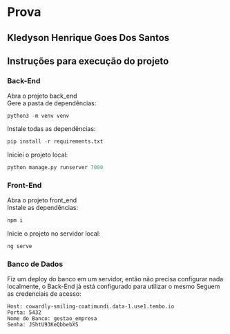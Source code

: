 # Prova
## Kledyson Henrique Goes Dos Santos

## Instruções para execução do projeto
### Back-End
Abra o projeto back_end   
Gere a pasta de dependências:
```
python3 -m venv venv
```
Instale todas as dependências:  
``` python
pip install -r requirements.txt
```
Iniciei o projeto local:
``` python
python manage.py runserver 7000
```

### Front-End
Abra o projeto front_end  
Instale as dependências:  
``` cmd
npm i
```
Inicie o projeto no servidor local:
``` cmd
ng serve
```

### Banco de Dados
Fiz um deploy do banco em um servidor, então não precisa configurar nada localmente, o Back-End já está configurado para utilizar o mesmo
Seguem as credenciais de acesso:
```
Host: cowardly-smiling-coatimundi.data-1.use1.tembo.io
Porta: 5432
Nome do Banco: gestao_empresa
Senha: JShtU93KeQbbebXS
```